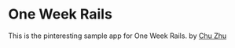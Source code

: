 # One Week Rails

This is the pinteresting sample app for One Week Rails.
by [Chu Zhu](http://zhu.se)